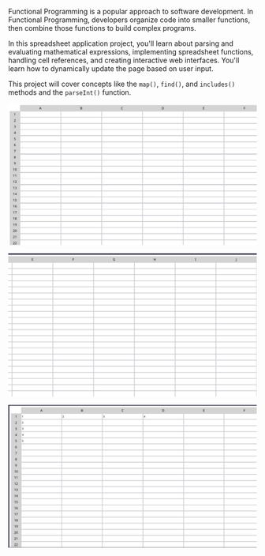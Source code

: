 Functional Programming is a popular approach to software development. In Functional Programming, developers organize code into smaller functions, then combine those functions to build complex programs.

In this spreadsheet application project, you'll learn about parsing and evaluating mathematical expressions, implementing spreadsheet functions, handling cell references, and creating interactive web interfaces. You'll learn how to dynamically update the page based on user input.

This project will cover concepts like the `map()`, `find()`, and `includes()` methods and the `parseInt()` function.

![alt text](image.png)

![alt text](image-1.png)

![alt text](image-2.png)

